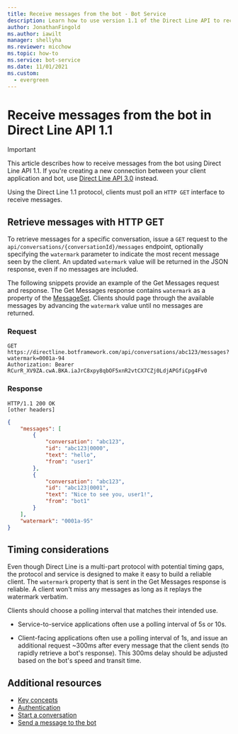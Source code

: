 ```yaml
---
title: Receive messages from the bot - Bot Service
description: Learn how to use version 1.1 of the Direct Line API to receive messages from bots. See how to issue GET requests. Become familiar with timing considerations. 
author: JonathanFingold
ms.author: iawilt
manager: shellyha
ms.reviewer: micchow
ms.topic: how-to
ms.service: bot-service
ms.date: 11/01/2021
ms.custom:
  - evergreen
---
```


# Receive messages from the bot in Direct Line API 1.1

> [!IMPORTANT]
> This article describes how to receive messages from the bot using Direct Line API 1.1. If you're creating a new connection between your client application and bot, use [Direct Line API 3.0](bot-framework-rest-direct-line-3-0-receive-activities.md) instead.

Using the Direct Line 1.1 protocol, clients must poll an `HTTP GET` interface to receive messages.

## Retrieve messages with HTTP GET

To retrieve messages for a specific conversation, issue a `GET` request to the `api/conversations/{conversationId}/messages` endpoint, optionally specifying the `watermark` parameter to indicate the most recent message seen by the client. An updated `watermark` value will be returned in the JSON response, even if no messages are included.

The following snippets provide an example of the Get Messages request and response. The Get Messages response contains `watermark` as a property of the [MessageSet](bot-framework-rest-direct-line-1-1-api-reference.md#messageset-object). Clients should page through the available messages by advancing the `watermark` value until no messages are returned.

### Request

```http
GET https://directline.botframework.com/api/conversations/abc123/messages?watermark=0001a-94
Authorization: Bearer RCurR_XV9ZA.cwA.BKA.iaJrC8xpy8qbOF5xnR2vtCX7CZj0LdjAPGfiCpg4Fv0
```

### Response

```http
HTTP/1.1 200 OK
[other headers]
```

```json
{
    "messages": [
        {
            "conversation": "abc123",
            "id": "abc123|0000",
            "text": "hello",
            "from": "user1"
        }, 
        {
            "conversation": "abc123",
            "id": "abc123|0001",
            "text": "Nice to see you, user1!",
            "from": "bot1"
        }
    ],
    "watermark": "0001a-95"
}
```

## Timing considerations

Even though Direct Line is a multi-part protocol with potential timing gaps, the protocol and service is designed to make it easy to build a reliable client. The `watermark` property that is sent in the Get Messages response is reliable. A client won't miss any messages as long as it replays the watermark verbatim.

Clients should choose a polling interval that matches their intended use.

- Service-to-service applications often use a polling interval of 5s or 10s.

- Client-facing applications often use a polling interval of 1s, and issue an additional request ~300ms after every message that the client sends (to rapidly retrieve a bot's response). This 300ms delay should be adjusted based on the bot's speed and transit time.

## Additional resources

- [Key concepts](bot-framework-rest-direct-line-1-1-concepts.md)
- [Authentication](bot-framework-rest-direct-line-1-1-authentication.md)
- [Start a conversation](bot-framework-rest-direct-line-1-1-start-conversation.md)
- [Send a message to the bot](bot-framework-rest-direct-line-1-1-send-message.md)
